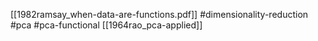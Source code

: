 [[1982ramsay_when-data-are-functions.pdf]]
#dimensionality-reduction #pca #pca-functional
[[1964rao_pca-applied]]


